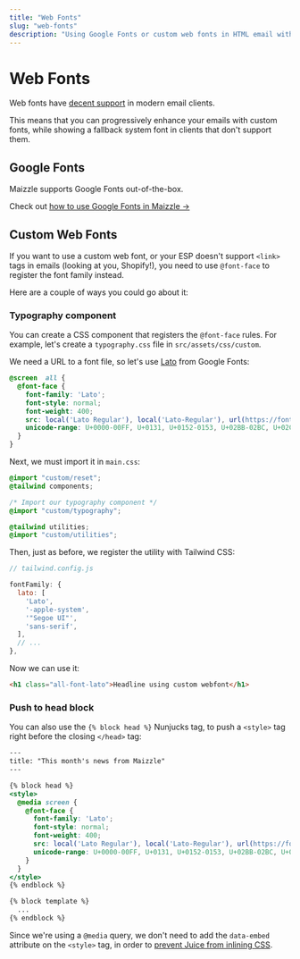 ```yaml
---
title: "Web Fonts"
slug: "web-fonts"
description: "Using Google Fonts or custom web fonts in HTML email with font face and media queries in Maizzle"
---
```


# Web Fonts

Web fonts have [decent support](https://www.campaignmonitor.com/css/text-fonts/font-face/) in modern email clients. 

This means that you can progressively enhance your emails with custom fonts, while showing a fallback system font in clients that don't support them.

## Google Fonts

Maizzle supports Google Fonts out-of-the-box. 

Check out [how to use Google Fonts in Maizzle &rarr;](/docs/google-fonts/)

## Custom Web Fonts

If you want to use a custom web font, or your ESP doesn't support `<link>` tags in emails (looking at you, Shopify!), you need to use `@font-face` to register the font family instead.

Here are a couple of ways you could go about it:

### Typography component

You can create a CSS component that registers the `@font-face` rules. For example, let's create a `typography.css` file in `src/assets/css/custom`. 

We need a URL to a font file, so let's use [Lato](https://fonts.google.com/specimen/Lato) from Google Fonts:

```css
@screen  all {
  @font-face {
    font-family: 'Lato';
    font-style: normal;
    font-weight: 400;
    src: local('Lato Regular'), local('Lato-Regular'), url(https://fonts.gstatic.com/s/lato/v14/S6uyw4BMUTPHjx4wXg.woff2) format('woff2');
    unicode-range: U+0000-00FF, U+0131, U+0152-0153, U+02BB-02BC, U+02C6, U+02DA, U+02DC, U+2000-206F, U+2074, U+20AC, U+2122, U+2191, U+2193, U+2212, U+2215, U+FEFF, U+FFFD;
  }
}
```

Next, we must import it in `main.css`:

```css
@import "custom/reset";
@tailwind components;

/* Import our typography component */
@import "custom/typography";

@tailwind utilities;
@import "custom/utilities";
```

Then, just as before, we register the utility with Tailwind CSS:

```js
// tailwind.config.js

fontFamily: {
  lato: [
    'Lato',
    '-apple-system',
    '"Segoe UI"',
    'sans-serif',
  ],
  // ...
},
```

Now we can use it:

```html
<h1 class="all-font-lato">Headline using custom webfont</h1>
```

### Push to head block

You can also use the `{% block head %}` Nunjucks tag, to push a `<style>` tag right before the closing `</head>` tag:

```handlebars
---
title: "This month's news from Maizzle"
---

{% block head %}
<style>
  @media screen {
    @font-face {
      font-family: 'Lato';
      font-style: normal;
      font-weight: 400;
      src: local('Lato Regular'), local('Lato-Regular'), url(https://fonts.gstatic.com/s/lato/v14/S6uyw4BMUTPHjx4wXg.woff2) format('woff2');
      unicode-range: U+0000-00FF, U+0131, U+0152-0153, U+02BB-02BC, U+02C6, U+02DA, U+02DC, U+2000-206F, U+2074, U+20AC, U+2122, U+2191, U+2193, U+2212, U+2215, U+FEFF, U+FFFD;
    }
  }
</style>
{% endblock %}

{% block template %}
  ...
{% endblock %}
```

<div class="bg-gray-100 border-l-4 border-gradient-b-ocean-light p-4 mb-4 text-md" role="alert">
  <div class="text-gray-600">Since we're using a <code class="shiki-inline">@media</code> query, we don't need to add the <code class="shiki-inline">data-embed</code> attribute on the <code class="shiki-inline">&lt;style&gt;</code> tag, in order to <a href="/docs/tailwindcss/#prevent-inlining">prevent Juice from inlining CSS</a>.</div>
</div>

